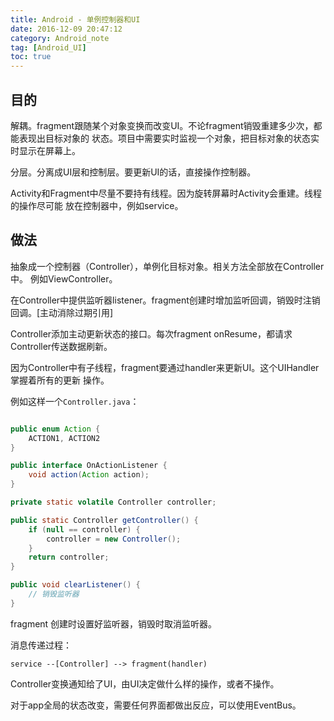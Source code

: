 ```yaml
---
title: Android - 单例控制器和UI
date: 2016-12-09 20:47:12
category: Android_note
tag: [Android_UI]
toc: true
---
```


## 目的
解耦。fragment跟随某个对象变换而改变UI。不论fragment销毁重建多少次，都能表现出目标对象的
状态。项目中需要实时监视一个对象，把目标对象的状态实时显示在屏幕上。

分层。分离成UI层和控制层。要更新UI的话，直接操作控制器。

Activity和Fragment中尽量不要持有线程。因为旋转屏幕时Activity会重建。线程的操作尽可能
放在控制器中，例如service。

## 做法
抽象成一个控制器（Controller），单例化目标对象。相关方法全部放在Controller中。
例如ViewController。

在Controller中提供监听器listener。fragment创建时增加监听回调，销毁时注销回调。[主动消除过期引用]

Controller添加主动更新状态的接口。每次fragment onResume，都请求Controller传送数据刷新。

因为Controller中有子线程，fragment要通过handler来更新UI。这个UIHandler掌握着所有的更新
操作。

例如这样一个`Controller.java`：

```java

public enum Action {
    ACTION1, ACTION2
}

public interface OnActionListener {
    void action(Action action);
}

private static volatile Controller controller;

public static Controller getController() {
    if (null == controller) {
        controller = new Controller();
    }
    return controller;
}

public void clearListener() {
    // 销毁监听器
}

```

fragment 创建时设置好监听器，销毁时取消监听器。

消息传递过程：
```
service --[Controller] --> fragment(handler)
```
Controller变换通知给了UI，由UI决定做什么样的操作，或者不操作。

对于app全局的状态改变，需要任何界面都做出反应，可以使用EventBus。
